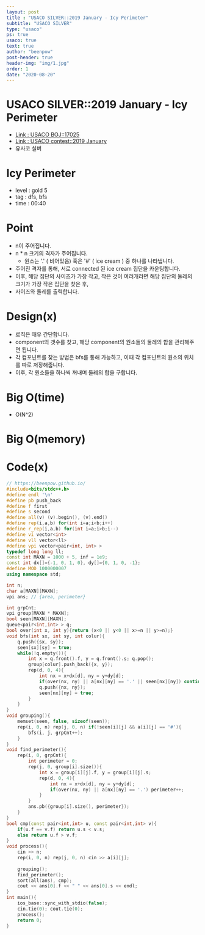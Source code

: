 ```yaml
---
layout: post
title : "USACO SILVER::2019 January - Icy Perimeter"
subtitle: "USACO SILVER"
type: "usaco"
ps: true
usaco: true
text: true
author: "beenpow"
post-header: true
header-img: "img/1.jpg"
order: 1
date: "2020-08-20"
---
```


# USACO SILVER::2019 January - Icy Perimeter
- [Link : USACO BOJ::17025](https://www.acmicpc.net/problem/17025)
- [Link : USACO contest::2019 January](http://www.usaco.org/index.php?page=jan19results)
- 유사코 실버

# Icy Perimeter

- level : gold 5
- tag : dfs, bfs
- time : 00:40

# Point
- n이 주어집니다.
- n * n 크기의 격자가 주어집니다.
  - 원소는 '.' ( 비어있음) 혹은 '#' ( ice cream ) 중 하나를 나타냅니다.
- 주어진 격자를 통해, 서로 connected 된 ice cream 집단을 카운팅합니다.
- 이후, 해당 집단의 사이즈가 가장 작고, 작은 것이 여러개라면 해당 집단의 둘레의 크기가 가장 작은 집단을 찾은 후,
- 사이즈와 둘레를 출력합니다.

# Design(x)
- 로직은 매우 간단합니다.
- component의 갯수를 찾고, 해당 component의 원소들의 둘레의 합을 관리해주면 됩니다.
- 각 컴포넌트를 찾는 방법은 bfs를 통해 가능하고, 이때 각 컴포넌트의 원소의 위치를 따로 저장해줍니다.
- 이후, 각 원소들을 하나씩 꺼내며 둘레의 합을 구합니다.

# Big O(time)
- O(N^2)

# Big O(memory)

# Code(x)

```cpp
// https://beenpow.github.io/
#include<bits/stdc++.h>
#define endl '\n'
#define pb push_back
#define f first
#define s second
#define all(v) (v).begin(), (v).end()
#define rep(i,a,b) for(int i=a;i<b;i++)
#define r_rep(i,a,b) for(int i=a;i>b;i--)
#define vi vector<int>
#define vll vector<ll>
#define vpi vector<pair<int, int> >
typedef long long ll;
const int MAXN = 1000 + 5, inf = 1e9;
const int dx[]={-1, 0, 1, 0}, dy[]={0, 1, 0, -1};
#define MOD 1000000007
using namespace std;

int n;
char a[MAXN][MAXN];
vpi ans; // {area, perimeter}

int grpCnt;
vpi group[MAXN * MAXN];
bool seen[MAXN][MAXN];
queue<pair<int,int> > q;
bool over(int x, int y){return (x<0 || y<0 || x>=n || y>=n);}
void bfs(int sx, int sy, int colur){
    q.push({sx, sy});
    seen[sx][sy] = true;
    while(!q.empty()){
        int x = q.front().f, y = q.front().s; q.pop();
        group[colur].push_back({x, y});
        rep(d, 0, 4){
            int nx = x+dx[d], ny = y+dy[d];
            if(over(nx, ny) || a[nx][ny] == '.' || seen[nx][ny]) continue;
            q.push({nx, ny});
            seen[nx][ny] = true;
        }
    }
}
void grouping(){
    memset(seen, false, sizeof(seen));
    rep(i, 0, n) rep(j, 0, n) if(!seen[i][j] && a[i][j] == '#'){
        bfs(i, j, grpCnt++);
    }
}
void find_perimeter(){
    rep(i, 0, grpCnt){
        int perimeter = 0;
        rep(j, 0, group[i].size()){
            int x = group[i][j].f, y = group[i][j].s;
            rep(d, 0, 4){
                int nx = x+dx[d], ny = y+dy[d];
                if(over(nx, ny) || a[nx][ny] == '.') perimeter++;
            }
        }
        ans.pb({group[i].size(), perimeter});
    }
}
bool cmp(const pair<int,int> u, const pair<int,int> v){
    if(u.f == v.f) return u.s < v.s;
    else return u.f > v.f;
}
void process(){
    cin >> n;
    rep(i, 0, n) rep(j, 0, n) cin >> a[i][j];
    
    grouping();
    find_perimeter();
    sort(all(ans), cmp);
    cout << ans[0].f << " " << ans[0].s << endl;
}
int main(){
    ios_base::sync_with_stdio(false);
    cin.tie(0); cout.tie(0);
    process();
    return 0;
}
```
